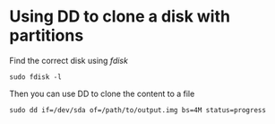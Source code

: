 # Using DD to clone a disk with partitions

Find the correct disk using *fdisk*

```
sudo fdisk -l
```

Then you can use DD to clone the content to a file

```
sudo dd if=/dev/sda of=/path/to/output.img bs=4M status=progress
```
